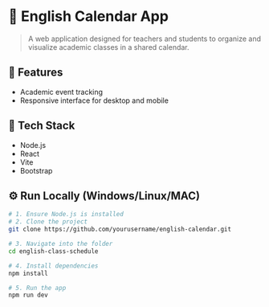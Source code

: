 # 📘 English Calendar App
> A web application designed for teachers and students to organize and visualize academic classes in a shared calendar.

## 🚀 Features
- Academic event tracking
- Responsive interface for desktop and mobile

## 🧰 Tech Stack
- Node.js
- React
- Vite
- Bootstrap

## ⚙️ Run Locally (Windows/Linux/MAC)

```bash
# 1. Ensure Node.js is installed
# 2. Clone the project
git clone https://github.com/yourusername/english-calendar.git

# 3. Navigate into the folder
cd english-class-schedule

# 4. Install dependencies
npm install

# 5. Run the app
npm run dev